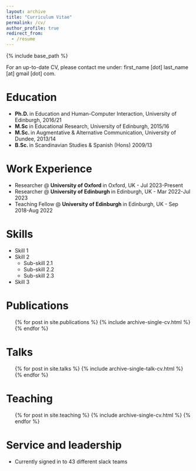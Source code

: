 ```yaml
---
layout: archive
title: "Curriculum Vitae"
permalink: /cv/
author_profile: true
redirect_from:
  - /resume
---
```


{% include base_path %}

For an up-to-date CV, please contact me under: first_name [dot] last_name [at] gmail [dot] com.

Education
======
* <b> Ph.D. </b> in Education and Human-Computer Interaction, University of Edinburgh, 2016/21
* <b> M.Sc  </b> in Educational Research, University of Edinburgh, 2015/16
* <b> M.Sc. </b> in Augmentative \& Alternative Communication, University of Dundee, 2013/14
* <b> B.Sc. </b> in Scandinavian Studies \& Spanish (Hons) 2009/13

Work Experience
======
* Researcher @ <b> University of Oxford </b> in Oxford, UK - Jul 2023-Present
* Researcher @ <b> University of Edinburgh </b> in Edinburgh, UK - Mar 2022-Jul 2023
* Teaching Fellow @ <b> University of Edinburgh </b> in Edinburgh, UK - Sep 2018-Aug 2022
  
Skills
======
* Skill 1
* Skill 2
  * Sub-skill 2.1
  * Sub-skill 2.2
  * Sub-skill 2.3
* Skill 3

Publications
======
  <ul>{% for post in site.publications %}
    {% include archive-single-cv.html %}
  {% endfor %}</ul>
  
Talks
======
  <ul>{% for post in site.talks %}
    {% include archive-single-talk-cv.html %}
  {% endfor %}</ul>
  
Teaching
======
  <ul>{% for post in site.teaching %}
    {% include archive-single-cv.html %}
  {% endfor %}</ul>
  
Service and leadership
======
* Currently signed in to 43 different slack teams
